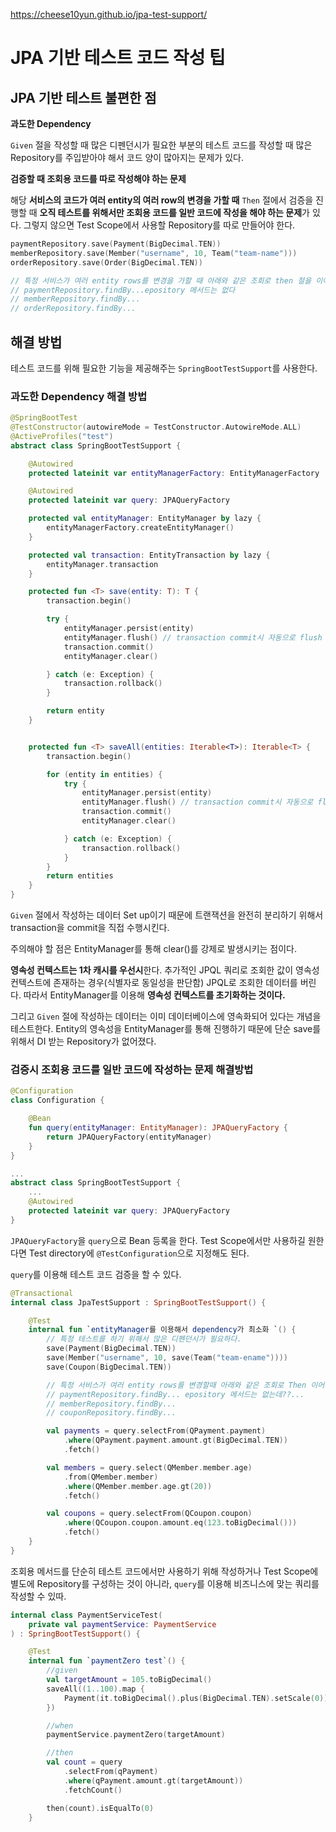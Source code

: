 https://cheese10yun.github.io/jpa-test-support/

# JPA 기반 테스트 코드 작성 팁

## JPA 기반 테스트 불편한 점

**과도한 Dependency**

`Given` 절을 작성할 때 많은 디펜던시가 필요한 부분의 테스트 코드를 작성할 때 많은 Repository를 주입받아야 해서 코드 양이 많아지는 문제가 있다.

**검증할 때 조회용 코드를 따로 작성해야 하는 문제**

해당 **서비스의 코드가 여러 entity의 여러 row의 변경을 가할 때** `Then` 절에서 검증을 진행할 때 **오직 테스트를 위해서만 조회용 코드를 일반 코드에 작성을 해야 하는 문제**가 있다. 그렇지 않으면 Test Scope에서 사용할 Repository를 따로 만들어야 한다.

```kotlin
paymentRepository.save(Payment(BigDecimal.TEN))
memberRepository.save(Member("username", 10, Team("team-name")))
orderRepository.save(Order(BigDecimal.TEN))

// 특정 서비스가 여러 entity rows를 변경을 가할 때 아래와 같은 조회로 then 절을 이어가야 한다.
// paymentRepository.findBy...epository 메서드는 없다
// memberRepository.findBy...
// orderRepository.findBy...
```



## 해결 방법

테스트 코드를 위해 필요한 기능을 제공해주는 `SpringBootTestSupport`를 사용한다.

### 과도한 Dependency 해결 방법

```kotlin
@SpringBootTest
@TestConstructor(autowireMode = TestConstructor.AutowireMode.ALL)
@ActiveProfiles("test")
abstract class SpringBootTestSupport {

    @Autowired
    protected lateinit var entityManagerFactory: EntityManagerFactory

    @Autowired
    protected lateinit var query: JPAQueryFactory

    protected val entityManager: EntityManager by lazy {
        entityManagerFactory.createEntityManager()
    }

    protected val transaction: EntityTransaction by lazy {
        entityManager.transaction
    }

    protected fun <T> save(entity: T): T {
        transaction.begin()

        try {
            entityManager.persist(entity)
            entityManager.flush() // transaction commit시 자동으로 flush 발생시키나 명시적으로 선언
            transaction.commit()
            entityManager.clear()

        } catch (e: Exception) {
            transaction.rollback()
        }

        return entity
    }


    protected fun <T> saveAll(entities: Iterable<T>): Iterable<T> {
        transaction.begin()

        for (entity in entities) {
            try {
                entityManager.persist(entity)
                entityManager.flush() // transaction commit시 자동으로 flush 발생시키나 명시적으로 선언
                transaction.commit()
                entityManager.clear()

            } catch (e: Exception) {
                transaction.rollback()
            }
        }
        return entities
    }
}
```

`Given` 절에서 작성하는 데이터 Set up이기 때문에 트랜잭션을 완전히 분리하기 위해서 transaction을 commit을 직접 수행시킨다. 

주의해야 할 점은 EntityManager를 통해 clear()를 강제로 발생시키는 점이다.

**영속성 컨텍스트는 1차 캐시를 우선시**한다. 추가적인 JPQL 쿼리로 조회한 값이 영속성 컨텍스트에 존재하는 경우(식별자로 동일성을 판단함) JPQL로 조회한 데이터를 버린다. 따라서 EntityManager를 이용해 **영속성 컨텍스트를 초기화하는 것이다.**

그리고 `Given` 절에 작성하는 데이터는 이미 데이터베이스에 영속화되어 있다는 개념을 테스트한다. Entity의 영속성을 EntityManager를 통해 진행하기 때문에 단순 save를 위해서 DI 받는 Repository가 없어졌다. 

### 검증시 조회용 코드를 일반 코드에 작성하는 문제 해결방법

```kotlin
@Configuration
class Configuration {

    @Bean
    fun query(entityManager: EntityManager): JPAQueryFactory {
        return JPAQueryFactory(entityManager)
    }
}

...
abstract class SpringBootTestSupport {
    ...
    @Autowired
    protected lateinit var query: JPAQueryFactory
}
```

`JPAQueryFactory`을 `query`으로 Bean 등록을 한다. Test Scope에서만 사용하길 원한다면 Test directory에 `@TestConfiguration`으로 지정해도 된다.

`query`를 이용해 테스트 코드 검증을 할 수 있다.

```kotlin
@Transactional
internal class JpaTestSupport : SpringBootTestSupport() {

    @Test
    internal fun `entityManager를 이용해서 dependency가 최소화 `() {
        // 특정 테스트를 하기 위해서 많은 디펜던시가 필요하다.
        save(Payment(BigDecimal.TEN))
        save(Member("username", 10, save(Team("team-ename"))))
        save(Coupon(BigDecimal.TEN))

        // 특정 서비스가 여러 entity rows를 변경할때 아래와 같은 조회로 Then 이어가야 합니다.
        // paymentRepository.findBy... epository 메서드는 없는데??...
        // memberRepository.findBy...
        // couponRepository.findBy...

        val payments = query.selectFrom(QPayment.payment)
            .where(QPayment.payment.amount.gt(BigDecimal.TEN))
            .fetch()

        val members = query.select(QMember.member.age)
            .from(QMember.member)
            .where(QMember.member.age.gt(20))
            .fetch()

        val coupons = query.selectFrom(QCoupon.coupon)
            .where(QCoupon.coupon.amount.eq(123.toBigDecimal()))
            .fetch()
    }
}
```

조회용 메서드를 단순히 테스트 코드에서만 사용하기 위해 작성하거나 Test Scope에 별도에 Repository를 구성하는 것이 아니라, `query`를 이용해 비즈니스에 맞는 쿼리를 작성할 수 있따.

```kotlin
internal class PaymentServiceTest(
    private val paymentService: PaymentService
) : SpringBootTestSupport() {

    @Test
    internal fun `paymentZero test`() {
        //given
        val targetAmount = 105.toBigDecimal()
        saveAll((1..100).map {
            Payment(it.toBigDecimal().plus(BigDecimal.TEN).setScale(0))
        })

        //when
        paymentService.paymentZero(targetAmount)

        //then
        val count = query
            .selectFrom(qPayment)
            .where(qPayment.amount.gt(targetAmount))
            .fetchCount()

        then(count).isEqualTo(0)
    }
```





